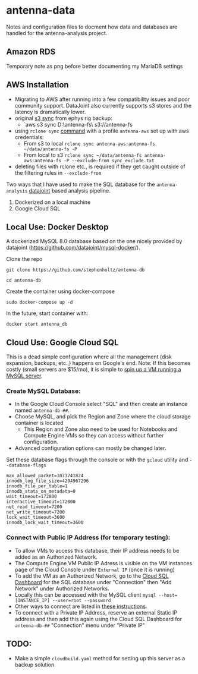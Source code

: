 antenna-data
===

Notes and configuration files to docment how data and databases are handled for the antenna-analysis project.


## Amazon RDS
Temporary note as png before better documenting my MariaDB settings


## AWS Installation
- Migrating to AWS after running into a few compatibility issues and poor community support. DataJoint also currently supports s3 stores and the latency is dramatically lower.
- original [s3 sync](https://awscli.amazonaws.com/v2/documentation/api/latest/reference/s3/sync.html) from ephys rig backup:
  - `aws s3 sync D:\antenna-fs\ s3://antenna-fs
- using `rclone sync` [command](https://rclone.org/commands/rclone_sync/) with a profile `antenna-aws` set up with aws credentials:
  - From s3 to local `rclone sync antenna-aws:antenna-fs ~/data/antenna-fs -P `
  - From local to s3 `rclone sync ~/data/antenna-fs antenna-aws:antenna-fs -P --exclude-from sync_exclude.txt`
- deleting files with rclone etc., is required if they get caught outside of the filtering rules in `--exclude-from`

Two ways that I have used to make the SQL database for the `antenna-analysis` [datajoint](https://github.com/datajoint/datajoint-python) based analysis pipeline. 

1. Dockerized on a local machine
2. Google Cloud SQL

## Local Use: Docker Desktop

A dockerized MySQL 8.0 database based on the one nicely provided by datajoint (https://github.com/datajoint/mysql-docker/).

Clone the repo

`git clone https://github.com/stephenholtz/antenna-db`

`cd antenna-db`

Create the container using docker-compose

`sudo docker-compose up -d`

In the future, start container with:

`docker start antenna_db`

## Cloud Use: Google Cloud SQL
This is a dead simple configuration where all the management (disk expansion, backups, etc.,) happens on Google's end. Note: If this becomes costly (small servers are $15/mo), it is simple to [spin up a VM running a MySQL server](https://cloud.google.com/solutions/setup-mysql).

### Create MySQL Database:
- In the Google Cloud Console select "SQL" and then create an instance named `antenna-db-##`.
- Choose MySQL, and pick the Region and Zone where the cloud storage container is located
    - This Region and Zone also need to be used for Notebooks and Compute Engine VMs so they can access without further configuration.
- Advanced configuration options can mostly be changed later.

Set these database flags through the console or with the `gcloud` utility and `--database-flags`
```
max_allowed_packet=1073741824
innodb_log_file_size=4294967296
innodb_file_per_table=1
innodb_stats_on_metadata=0
wait_timeout=172800
interactive_timeout=172800
net_read_timeout=7200
net_write_timeout=7200
lock_wait_timeout=3600
innodb_lock_wait_timeout=3600
```
    
### Connect with Public IP Address (for temporary testing):
- To allow VMs to access this database, their IP address needs to be added as an Authorized Network.
- The Compute Engine VM Public IP Adress is visible on the VM instances page of the Cloud Console under `External IP` (once it is running)
- To add the VM as an Authorized Network, go to the [Cloud SQL Dashboard](https://console.cloud.google.com/sql/) for the SQL database under "Connection" then "Add Network" under Authorized Networks.
- Locally this can be accessed with the MySQL client `mysql --host=[INSTANCE_IP] --user=root --password`
- Other ways to connect are listed in [these instructions](https://cloud.google.com/sql/docs/mysql/connect-compute-engine).
- To connect with a Private IP Address, reserve an external Static IP address and then add this again using the Cloud SQL Dashboard for `antenna-db-##` "Connection" menu under "Private IP"

## TODO:
- Make a simple `cloudbuild.yaml` method for setting up this server as a backup solution.
